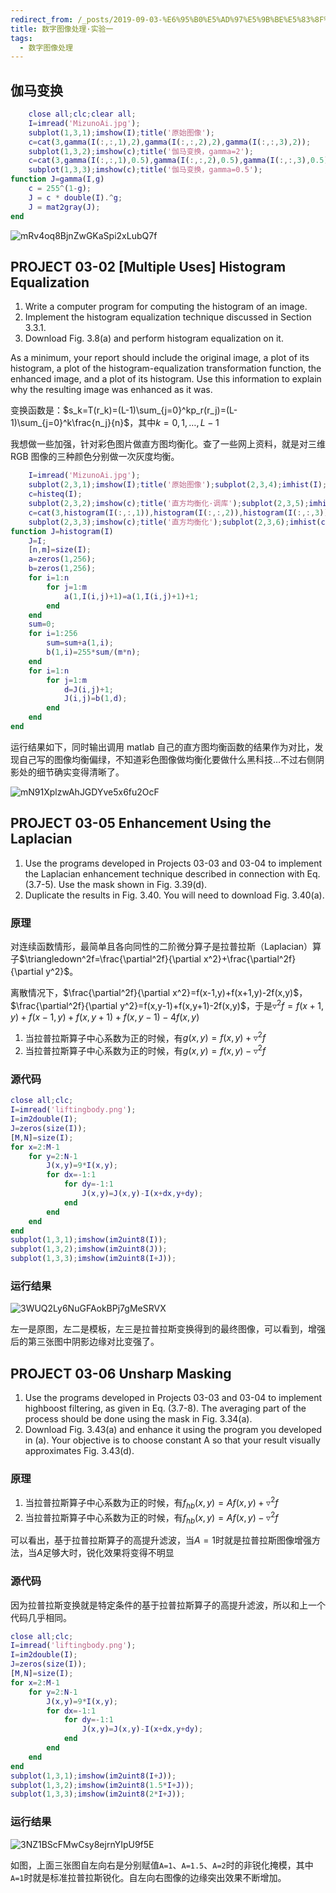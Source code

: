 ```yaml
---
redirect_from: /_posts/2019-09-03-%E6%95%B0%E5%AD%97%E5%9B%BE%E5%83%8F%E5%A4%84%E7%90%86-%E5%AE%9E%E9%AA%8C%E4%B8%80/
title: 数字图像处理·实验一
tags:
  - 数字图像处理
---
```


## 伽马变换

```matlab
	close all;clc;clear all;
	I=imread('MizunoAi.jpg');
	subplot(1,3,1);imshow(I);title('原始图像');
	c=cat(3,gamma(I(:,:,1),2),gamma(I(:,:,2),2),gamma(I(:,:,3),2));
	subplot(1,3,2);imshow(c);title('伽马变换，gamma=2');
	c=cat(3,gamma(I(:,:,1),0.5),gamma(I(:,:,2),0.5),gamma(I(:,:,3),0.5));
	subplot(1,3,3);imshow(c);title('伽马变换，gamma=0.5');
function J=gamma(I,g)
	c = 255^(1-g);
	J = c * double(I).^g;
	J = mat2gray(J);
end
```

![mRv4oq8BjnZwGKaSpi2xLubQ7f](https://Mizuno-Ai.wu-kan.cn/assets/image/2020/12/01/kp5dTAZSQweMyRz.jpg)

## PROJECT 03-02 [Multiple Uses] Histogram Equalization

1. Write a computer program for computing the histogram of an image.
2. Implement the histogram equalization technique discussed in Section 3.3.1.
3. Download Fig. 3.8(a) and perform histogram equalization on it.

As a minimum, your report should include the original image, a plot of its histogram, a plot of the histogram-equalization transformation function, the enhanced image, and a plot of its histogram. Use this information to explain why the resulting image was enhanced as it was.

变换函数是：$s_k=T(r_k)=(L-1)\sum_{j=0}^kp_r(r_j)=(L-1)\sum_{j=0}^k\frac{n_j}{n}$，其中$k=0,1,\dots,L-1$

我想做一些加强，针对彩色图片做直方图均衡化。查了一些网上资料，就是对三维 RGB 图像的三种颜色分别做一次灰度均衡。

```matlab
	I=imread('MizunoAi.jpg');
	subplot(2,3,1);imshow(I);title('原始图像');subplot(2,3,4);imhist(I);
	c=histeq(I);
	subplot(2,3,2);imshow(c);title('直方均衡化·调库');subplot(2,3,5);imhist(c);
	c=cat(3,histogram(I(:,:,1)),histogram(I(:,:,2)),histogram(I(:,:,3)));
	subplot(2,3,3);imshow(c);title('直方均衡化');subplot(2,3,6);imhist(c);
function J=histogram(I)
	J=I;
	[n,m]=size(I);
	a=zeros(1,256);
	b=zeros(1,256);
	for i=1:n
		for j=1:m
			a(1,I(i,j)+1)=a(1,I(i,j)+1)+1;
		end
	end
	sum=0;
	for i=1:256
		sum=sum+a(1,i);
		b(1,i)=255*sum/(m*n);
	end
	for i=1:n
		for j=1:m
			d=J(i,j)+1;
			J(i,j)=b(1,d);
		end
	end
end
```

运行结果如下，同时输出调用 matlab 自己的直方图均衡函数的结果作为对比，发现自己写的图像均衡偏绿，不知道彩色图像做均衡化要做什么黑科技…不过右侧阴影处的细节确实变得清晰了。

![mN91XplzwAhJGDYve5x6fu2OcF](https://Mizuno-Ai.wu-kan.cn/assets/image/2020/12/01/AcjexUsfdmwPiIH.jpg)

## PROJECT 03-05 Enhancement Using the Laplacian

1. Use the programs developed in Projects 03-03 and 03-04 to implement the Laplacian enhancement technique described in connection with Eq. (3.7-5). Use the mask shown in Fig. 3.39(d).
2. Duplicate the results in Fig. 3.40. You will need to download Fig. 3.40(a).

### 原理

对连续函数情形，最简单且各向同性的二阶微分算子是拉普拉斯（Laplacian）算子$\triangledown^2f=\frac{\partial^2f}{\partial x^2}+\frac{\partial^2f}{\partial y^2}$。

离散情况下，$\frac{\partial^2f}{\partial x^2}=f(x-1,y)+f(x+1,y)-2f(x,y)$，$\frac{\partial^2f}{\partial y^2}=f(x,y-1)+f(x,y+1)-2f(x,y)$，于是$\triangledown^2f=f(x+1,y)+f(x-1,y)+f(x,y+1)+f(x,y-1)-4f(x,y)$

1. 当拉普拉斯算子中心系数为正的时候，有$g(x,y)=f(x,y)+\triangledown^2f$
2. 当拉普拉斯算子中心系数为正的时候，有$g(x,y)=f(x,y)-\triangledown^2f$

### 源代码

```matlab
close all;clc;
I=imread('liftingbody.png');
I=im2double(I);
J=zeros(size(I));
[M,N]=size(I);
for x=2:M-1
	for y=2:N-1
		J(x,y)=9*I(x,y);
		for dx=-1:1
			for dy=-1:1
				J(x,y)=J(x,y)-I(x+dx,y+dy);
			end
		end
	end
end
subplot(1,3,1);imshow(im2uint8(I));
subplot(1,3,2);imshow(im2uint8(J));
subplot(1,3,3);imshow(im2uint8(I+J));
```

### 运行结果

![3WUQ2Ly6NuGFAokBPj7gMeSRVX](https://Mizuno-Ai.wu-kan.cn/assets/image/2020/12/01/i1OnyrmH4PDKMVv.jpg)

左一是原图，左二是模板，左三是拉普拉斯变换得到的最终图像，可以看到，增强后的第三张图中阴影边缘对比变强了。

## PROJECT 03-06 Unsharp Masking

1. Use the programs developed in Projects 03-03 and 03-04 to implement highboost filtering, as given in Eq. (3.7-8). The averaging part of the process should be done using the mask in Fig. 3.34(a).
2. Download Fig. 3.43(a) and enhance it using the program you developed in (a). Your objective is to choose constant A so that your result visually approximates Fig. 3.43(d).

### 原理

1. 当拉普拉斯算子中心系数为正的时候，有$f_{hb}(x,y)=Af(x,y)+\triangledown^2f$
2. 当拉普拉斯算子中心系数为正的时候，有$f_{hb}(x,y)=Af(x,y)-\triangledown^2f$

可以看出，基于拉普拉斯算子的高提升滤波，当$A=1$时就是拉普拉斯图像增强方法，当$A$足够大时，锐化效果将变得不明显

### 源代码

因为拉普拉斯变换就是特定条件的基于拉普拉斯算子的高提升滤波，所以和上一个代码几乎相同。

```matlab
close all;clc;
I=imread('liftingbody.png');
I=im2double(I);
J=zeros(size(I));
[M,N]=size(I);
for x=2:M-1
	for y=2:N-1
		J(x,y)=9*I(x,y);
		for dx=-1:1
			for dy=-1:1
				J(x,y)=J(x,y)-I(x+dx,y+dy);
			end
		end
	end
end
subplot(1,3,1);imshow(im2uint8(I+J));
subplot(1,3,2);imshow(im2uint8(1.5*I+J));
subplot(1,3,3);imshow(im2uint8(2*I+J));
```

### 运行结果

![3NZ1BScFMwCsy8ejrnYIpU9f5E](https://Mizuno-Ai.wu-kan.cn/assets/image/2020/12/01/ADRHl8h1FuPpfi9.jpg)

如图，上面三张图自左向右是分别赋值`A=1`、`A=1.5`、`A=2`时的非锐化掩模，其中`A=1`时就是标准拉普拉斯锐化。自左向右图像的边缘突出效果不断增加。
